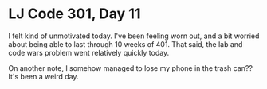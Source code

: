 # LJ Code 301, Day 11

I felt kind of unmotivated today. I've been feeling worn out, and a bit worried about being able to last through 10 weeks of 401. That said, the lab and code wars problem went relatively quickly today.

On another note, I somehow managed to lose my phone in the trash can?? It's been a weird day. 
